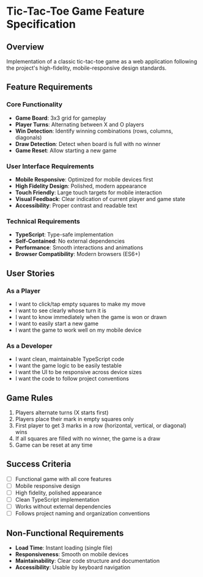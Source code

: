 # Tic-Tac-Toe Game Feature Specification

## Overview
Implementation of a classic tic-tac-toe game as a web application following the project's high-fidelity, mobile-responsive design standards.

## Feature Requirements

### Core Functionality
- **Game Board**: 3x3 grid for gameplay
- **Player Turns**: Alternating between X and O players
- **Win Detection**: Identify winning combinations (rows, columns, diagonals)
- **Draw Detection**: Detect when board is full with no winner
- **Game Reset**: Allow starting a new game

### User Interface Requirements
- **Mobile Responsive**: Optimized for mobile devices first
- **High Fidelity Design**: Polished, modern appearance
- **Touch Friendly**: Large touch targets for mobile interaction
- **Visual Feedback**: Clear indication of current player and game state
- **Accessibility**: Proper contrast and readable text

### Technical Requirements
- **TypeScript**: Type-safe implementation
- **Self-Contained**: No external dependencies
- **Performance**: Smooth interactions and animations
- **Browser Compatibility**: Modern browsers (ES6+)

## User Stories

### As a Player
- I want to click/tap empty squares to make my move
- I want to see clearly whose turn it is
- I want to know immediately when the game is won or drawn
- I want to easily start a new game
- I want the game to work well on my mobile device

### As a Developer
- I want clean, maintainable TypeScript code
- I want the game logic to be easily testable
- I want the UI to be responsive across device sizes
- I want the code to follow project conventions

## Game Rules
1. Players alternate turns (X starts first)
2. Players place their mark in empty squares only
3. First player to get 3 marks in a row (horizontal, vertical, or diagonal) wins
4. If all squares are filled with no winner, the game is a draw
5. Game can be reset at any time

## Success Criteria
- [ ] Functional game with all core features
- [ ] Mobile responsive design
- [ ] High fidelity, polished appearance
- [ ] Clean TypeScript implementation
- [ ] Works without external dependencies
- [ ] Follows project naming and organization conventions

## Non-Functional Requirements
- **Load Time**: Instant loading (single file)
- **Responsiveness**: Smooth on mobile devices
- **Maintainability**: Clear code structure and documentation
- **Accessibility**: Usable by keyboard navigation